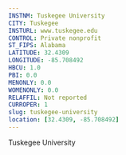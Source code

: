 ```yaml
---
INSTNM: Tuskegee University
CITY: Tuskegee
INSTURL: www.tuskegee.edu
CONTROL: Private nonprofit
ST_FIPS: Alabama
LATITUDE: 32.4309
LONGITUDE: -85.708492
HBCU: 1.0
PBI: 0.0
MENONLY: 0.0
WOMENONLY: 0.0
RELAFFIL: Not reported
CURROPER: 1
slug: tuskegee-university
location: [32.4309, -85.708492]
---
```

Tuskegee University